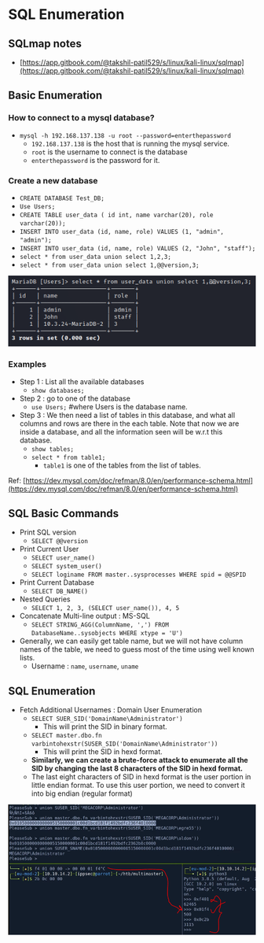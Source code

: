 # SQL Enumeration

## SQLmap notes

* [https://app.gitbook.com/@takshil-patil529/s/linux/kali-linux/sqlmap](https://app.gitbook.com/@takshil-patil529/s/linux/kali-linux/sqlmap)

## Basic Enumeration

### How to connect to a mysql database?

* `mysql -h 192.168.137.138 -u root --password=enterthepassword`
  * `192.168.137.138` is the host that is running the mysql service.
  * `root` is the username to connect is the database
  * `enterthepassword` is the password for it.

### Create a new database

* `CREATE DATABASE Test_DB;`
* `Use Users;`
* `CREATE TABLE user_data ( id int, name varchar(20), role varchar(20));`
* `INSERT INTO user_data (id, name, role) VALUES (1, "admin", "admin");`
* `INSERT INTO user_data (id, name, role) VALUES (2, "John", "staff");`
* `select * from user_data union select 1,2,3;`
* `select * from user_data union select 1,@@version,3;`

![](../../../.gitbook/assets/image%20%28107%29.png)

### Examples

* Step 1 : List all the available databases
  * `show databases;`
* Step 2 : go to one of the database
  * `use Users;`      \#where Users is the database name.
* Step 3 : We then need a list of tables in this database, and what all columns and rows are there in the each table. Note that now we are inside a database, and all the information seen will be w.r.t this database.
  * `show tables;`
  * `select * from table1;`
    * `table1` is one of the tables from the list of tables.

Ref: [https://dev.mysql.com/doc/refman/8.0/en/performance-schema.html](https://dev.mysql.com/doc/refman/8.0/en/performance-schema.html)

## SQL Basic Commands

* Print SQL version
  * `SELECT @@version`
* Print Current User
  * `SELECT user_name()`
  * `SELECT system_user()`
  * `SELECT loginame FROM master..sysprocesses WHERE spid = @@SPID`
* Print Current Database
  * `SELECT DB_NAME()`
* Nested Queries
  * `SELECT 1, 2, 3, (SELECT user_name()), 4, 5` 
* Concatenate Multi-line output : MS-SQL
  * `SELECT STRING_AGG(ColumnName, ',') FROM DatabaseName..sysobjects WHERE xtype = 'U')`
* Generally, we can easily get table name, but we will not have column names of the table, we need to guess most of the time using well known lists.
  * Username : `name`, `username`, `uname`

## SQL Enumeration

* Fetch Additional Usernames : Domain User Enumeration
  * `SELECT SUER_SID('DomainName\Administrator')`
    * This will print the SID in binary format.
  * `SELECT master.dbo.fn varbintohexstr(SUSER_SID('DomainName\Administrator'))`
    * This will print the SID in hexd format.
  * **Similarly, we can create a brute-force attack to enumerate all the SID by changing the last 8 characters of the SID in hexd format.**
  * The last eight characters of SID in hexd format is the user portion in little endian format. To use this user portion, we need to convert it into big endian \(regular format\)

![Domain User Enumeration using SQL query](../../../.gitbook/assets/image%20%28114%29.png)

